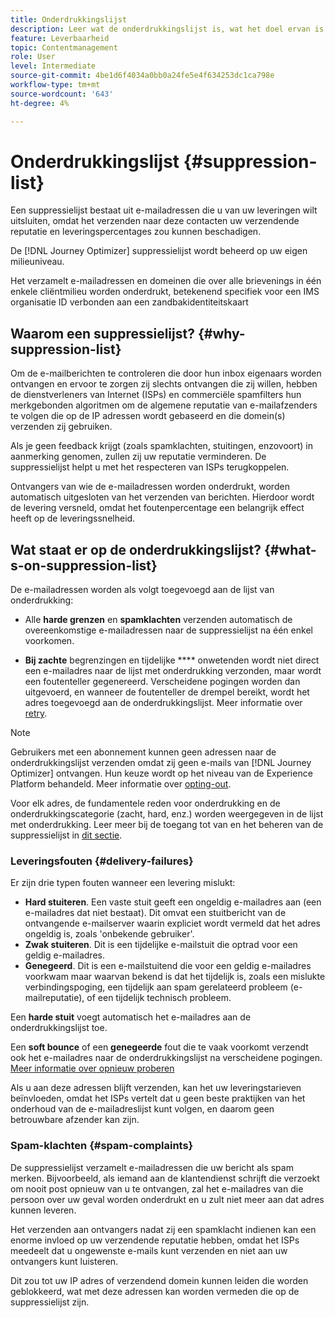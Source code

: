 ```yaml
---
title: Onderdrukkingslijst
description: Leer wat de onderdrukkingslijst is, wat het doel ervan is en wat er in staat.
feature: Leverbaarheid
topic: Contentmanagement
role: User
level: Intermediate
source-git-commit: 4be1d6f4034a0bb0a24fe5e4f634253dc1ca798e
workflow-type: tm+mt
source-wordcount: '643'
ht-degree: 4%

---
```


# Onderdrukkingslijst {#suppression-list}

Een suppressielijst bestaat uit e-mailadressen die u van uw leveringen wilt uitsluiten, omdat het verzenden naar deze contacten uw verzendende reputatie en leveringspercentages zou kunnen beschadigen.

De [!DNL Journey Optimizer] suppressielijst wordt beheerd op uw eigen milieuniveau.

Het verzamelt e-mailadressen en domeinen die over alle brievenings in één enkele cliëntmilieu worden onderdrukt, betekenend specifiek voor een IMS organisatie ID verbonden aan een zandbakidentiteitskaart

<!--It gathers spam complaints, hard bounces, and soft bounces that occur consistently.-->

## Waarom een suppressielijst? {#why-suppression-list}

Om de e-mailberichten te controleren die door hun inbox eigenaars worden ontvangen en ervoor te zorgen zij slechts ontvangen die zij willen, hebben de dienstverleners van Internet (ISPs) en commerciële spamfilters hun merkgebonden algoritmen om de algemene reputatie van e-mailafzenders te volgen die op de IP adressen wordt gebaseerd en die domein(s) verzenden zij gebruiken.

Als je geen feedback krijgt (zoals spamklachten, stuitingen, enzovoort) in aanmerking genomen, zullen zij uw reputatie verminderen. De suppressielijst helpt u met het respecteren van ISPs terugkoppelen.

Ontvangers van wie de e-mailadressen worden onderdrukt, worden automatisch uitgesloten van het verzenden van berichten. Hierdoor wordt de levering versneld, omdat het foutenpercentage een belangrijk effect heeft op de leveringssnelheid.

## Wat staat er op de onderdrukkingslijst? {#what-s-on-suppression-list}

De e-mailadressen worden als volgt toegevoegd aan de lijst van onderdrukking:

* Alle **harde grenzen** en **spamklachten** verzenden automatisch de overeenkomstige e-mailadressen naar de suppressielijst na één enkel voorkomen.

* **Bij zachte** begrenzingen en tijdelijke  **** onwetenden wordt niet direct een e-mailadres naar de lijst met onderdrukking verzonden, maar wordt een foutenteller gegenereerd. Verscheidene pogingen worden dan uitgevoerd, en wanneer de foutenteller de drempel bereikt, wordt het adres toegevoegd aan de onderdrukkingslijst. Meer informatie over [retry](configuration/retries.md).

<!--You can also manually add an address to the suppression list. Manual category will be available when ability to manually add an address to the suppression list (via API) is released.-->

>[!NOTE]
>
>Gebruikers met een abonnement kunnen geen adressen naar de onderdrukkingslijst verzenden omdat zij geen e-mails van [!DNL Journey Optimizer] ontvangen. Hun keuze wordt op het niveau van de Experience Platform behandeld. Meer informatie over [opting-out](../using/consent.md).
<!--Email addresses of recipients who **unsubscribe** from your sendings are NOT sent to the suppression list. Confirmed by eng.: "Subscribe and Unsubscribe are handled by the Consent/Subscription service. A user that opts out will not make it to the suppression list – we won’t send them emails."-->

Voor elk adres, de fundamentele reden voor onderdrukking en de onderdrukkingscategorie (zacht, hard, enz.) worden weergegeven in de lijst met onderdrukking. Leer meer bij de toegang tot van en het beheren van de suppressielijst in [dit sectie](configuration/manage-suppression-list.md).

<!--Once a message is sent, the message logs allow you to view the delivery status for each recipient and the associated failure type and reason. [Learn more about monitoring message execution](monitoring.md). NO ACCESS TO LOGS YET-->

### Leveringsfouten {#delivery-failures}

Er zijn drie typen fouten wanneer een levering mislukt:

* **Hard stuiteren**. Een vaste stuit geeft een ongeldig e-mailadres aan (een e-mailadres dat niet bestaat). Dit omvat een stuitbericht van de ontvangende e-mailserver waarin expliciet wordt vermeld dat het adres ongeldig is, zoals &#39;onbekende gebruiker&#39;.
* **Zwak stuiteren**. Dit is een tijdelijke e-mailstuit die optrad voor een geldig e-mailadres.
* **Genegeerd**. Dit is een e-mailstuitend die voor een geldig e-mailadres voorkwam maar waarvan bekend is dat het tijdelijk is, zoals een mislukte verbindingspoging, een tijdelijk aan spam gerelateerd probleem (e-mailreputatie), of een tijdelijk technisch probleem.<!--does it exist in CJM?-->

Een **harde stuit** voegt automatisch het e-mailadres aan de onderdrukkingslijst toe.

Een **soft bounce** of een **genegeerde** fout die te vaak voorkomt verzendt ook het e-mailadres naar de onderdrukkingslijst na verscheidene pogingen. [Meer informatie over opnieuw proberen](configuration/retries.md)

Als u aan deze adressen blijft verzenden, kan het uw leveringstarieven beïnvloeden, omdat het ISPs vertelt dat u geen beste praktijken van het onderhoud van de e-mailadreslijst kunt volgen, en daarom geen betrouwbare afzender kan zijn.

### Spam-klachten {#spam-complaints}

De suppressielijst verzamelt e-mailadressen die uw bericht als spam merken. Bijvoorbeeld, als iemand aan de klantendienst schrijft die verzoekt om nooit post opnieuw van u te ontvangen, zal het e-mailadres van die persoon over uw geval worden onderdrukt en u zult niet meer aan dat adres kunnen leveren.

Het verzenden aan ontvangers nadat zij een spamklacht indienen kan een enorme invloed op uw verzendende reputatie hebben, omdat het ISPs meedeelt dat u ongewenste e-mails kunt verzenden en niet aan uw ontvangers kunt luisteren.

Dit zou tot uw IP adres of verzendend domein kunnen leiden die worden geblokkeerd, wat met deze adressen kan worden vermeden die op de suppressielijst zijn.

<!--### Unsubscriptions {#unsubscriptions}

Every email sent to recipients must include an unsubscribe link. Upon clicking this link, if a recipient confirms [opting out](consent.md), the corresponding email address is immediately sent to the suppression list. This user must not receive communication from your brand until subscribed again.
NOT TRUE > "Subscribe and Unsubscribe are handled by the Consent/Subscription service. A user that opts out will not make it to the suppression list – we won’t send them emails."-->

<!--MOVED to Configuration/Retries section

The threshold is set at three errors:
* For the same delivery, at the third attempt, the address is suppressed.
* If there are different deliveries and two errors occur at least 24 hours apart, the error counter is incremented upon each error and the address is also suppressed at the third attempt.
When a delivery is successful after a retry, the error counter of the address is reinitialized.

### Retries {#retries}

If a message fails due to a temporary bounce of the **Ignored** type, retries will be performed for **3.5 days** from the time the message was added to the email queue.

The minimum delay between retries and the maximum number of retries to be performed are ///managed by the Enhanced MTA/// based on how well an IP is performing, both historically and currently at a given domain.

After 3.5 days, any message in the retry queue will be removed from the queue and sent back as a bounce.-->
